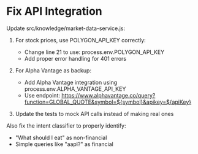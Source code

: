 # Fix API Integration

Update src/knowledge/market-data-service.js:

1. For stock prices, use POLYGON_API_KEY correctly:
   - Change line 21 to use: process.env.POLYGON_API_KEY
   - Add proper error handling for 401 errors

2. For Alpha Vantage as backup:
   - Add Alpha Vantage integration using process.env.ALPHA_VANTAGE_API_KEY
   - Use endpoint: https://www.alphavantage.co/query?function=GLOBAL_QUOTE&symbol=${symbol}&apikey=${apiKey}

3. Update the tests to mock API calls instead of making real ones

Also fix the intent classifier to properly identify:
- "What should I eat" as non-financial 
- Simple queries like "aapl?" as financial
